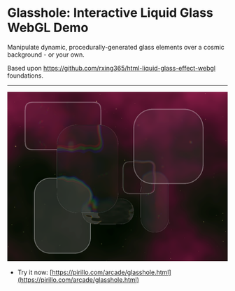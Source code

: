 # Glasshole: Interactive Liquid Glass WebGL Demo

Manipulate dynamic, procedurally-generated glass elements over a cosmic background - or your own.

Based upon https://github.com/rxing365/html-liquid-glass-effect-webgl foundations.

---

![Screenshot](https://raw.githubusercontent.com/ChrisPirillo/glasshole/main/assets/screenshot.png)

* Try it now: [https://pirillo.com/arcade/glasshole.html](https://pirillo.com/arcade/glasshole.html)